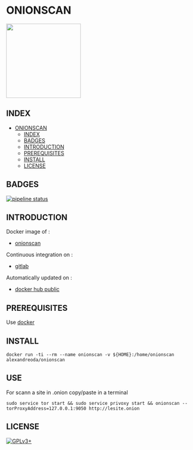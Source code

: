 # ONIONSCAN

<img src="https://assets.gitlab-static.net/uploads/-/system/project/avatar/12904463/urzL3TmF_400x400.jpg" width="200" height="200"/>


## INDEX

- [ONIONSCAN](#onionscan)
  - [INDEX](#index)
  - [BADGES](#badges)
  - [INTRODUCTION](#introduction)
  - [PREREQUISITES](#prerequisites)
  - [INSTALL](#install)
  - [LICENSE](#license)


## BADGES

[![pipeline status](https://gitlab.com/oda-alexandre/onionscan/badges/master/pipeline.svg)](https://gitlab.com/oda-alexandre/onionscan/commits/master)


## INTRODUCTION

Docker image of :

- [onionscan](https://onionscan.org/)

Continuous integration on :

- [gitlab](https://gitlab.com/oda-alexandre/onionscan/pipelines)

Automatically updated on :

- [docker hub public](https://hub.docker.com/r/alexandreoda/onionscan/)


## PREREQUISITES

Use [docker](https://www.docker.com)


## INSTALL

```docker run -ti --rm --name onionscan -v ${HOME}:/home/onionscan alexandreoda/onionscan```


## USE

For scann a site in .onion copy/paste  in  a terminal

```sudo service tor start && sudo service privoxy start && onionscan --torProxyAddress=127.0.0.1:9050 http://lesite.onion```


## LICENSE

[![GPLv3+](http://gplv3.fsf.org/gplv3-127x51.png)](https://gitlab.com/oda-alexandre/onionscan/blob/master/LICENSE)
